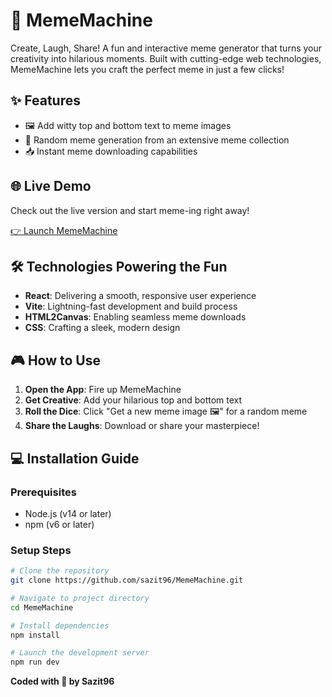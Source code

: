# 🚀 MemeMachine

Create, Laugh, Share! A fun and interactive meme generator that turns your creativity into hilarious moments. Built with cutting-edge web technologies, MemeMachine lets you craft the perfect meme in just a few clicks!

## ✨ Features

- 🖼️ Add witty top and bottom text to meme images
- 🎲 Random meme generation from an extensive meme collection
- 📥 Instant meme downloading capabilities

## 🌐 Live Demo

Check out the live version and start meme-ing right away!

[👉 Launch MemeMachine](https://sazit96.github.io/MemeMachine/)

## 🛠 Technologies Powering the Fun

- **React**: Delivering a smooth, responsive user experience
- **Vite**: Lightning-fast development and build process
- **HTML2Canvas**: Enabling seamless meme downloads
- **CSS**: Crafting a sleek, modern design

## 🎮 How to Use

1. **Open the App**: Fire up MemeMachine
2. **Get Creative**: Add your hilarious top and bottom text
3. **Roll the Dice**: Click "Get a new meme image 🖼" for a random meme
4. **Share the Laughs**: Download or share your masterpiece!

## 💻 Installation Guide

### Prerequisites

- Node.js (v14 or later)
- npm (v6 or later)

### Setup Steps

```bash
# Clone the repository
git clone https://github.com/sazit96/MemeMachine.git

# Navigate to project directory
cd MemeMachine

# Install dependencies
npm install

# Launch the development server
npm run dev
```

**Coded with 🚀 by Sazit96**
